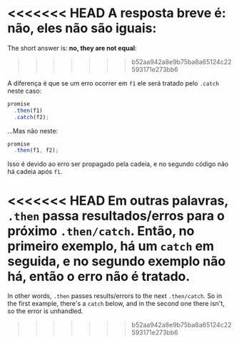 <<<<<<< HEAD
A resposta breve é: **não, eles não são iguais**:
=======
The short answer is: **no, they are not equal**:
>>>>>>> b52aa942a8e9b75ba8a65124c22593171e273bb6

A diferença é que se um erro ocorrer em `f1` ele será tratado pelo `.catch` neste caso:

```js run
promise
  .then(f1)
  .catch(f2);
```

...Mas não neste:

```js run
promise
  .then(f1, f2);
```

Isso é devido ao erro ser propagado pela cadeia, e no segundo código não há cadeia após `f1`.

<<<<<<< HEAD
Em outras palavras, `.then` passa resultados/erros para o próximo `.then/catch`. Então, no primeiro exemplo, há um `catch` em seguida, e no segundo exemplo não há, então o erro não é tratado. 
=======
In other words, `.then` passes results/errors to the next `.then/catch`. So in the first example, there's a `catch` below, and in the second one there isn't, so the error is unhandled.
>>>>>>> b52aa942a8e9b75ba8a65124c22593171e273bb6
